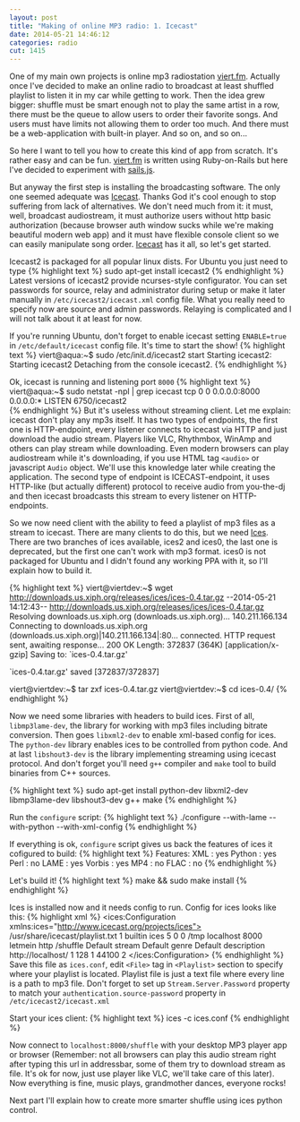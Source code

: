 ```yaml
---
layout: post
title: "Making of online MP3 radio: 1. Icecast"
date: 2014-05-21 14:46:12
categories: radio
cut: 1415
---
```


One of my main own projects is online mp3 radiostation [viert.fm]. Actually once I've decided to make an online 
radio to broadcast at least shuffled playlist to listen it in my car while getting to work. 
Then the idea grew bigger: shuffle must be smart enough not to play the
same artist in a row, there must be the queue to allow users to order their favorite songs. And users
must have limits not allowing them to order too much. And there must be a web-application with built-in player.
And so on, and so on...

So here I want to tell you how to create this kind of app from scratch. It's rather easy and can be fun. [viert.fm]
is written using Ruby-on-Rails but here I've decided to experiment with [sails.js]. 

But anyway the first step is installing the broadcasting software. The only one seemed adequate was [Icecast]. Thanks
God it's cool enough to stop suffering from lack of alternatives. We don't need much from it: it must, well, broadcast
 audiostream, it must authorize users without http basic authorization (because browser auth window sucks while we're
 making beautiful modern web app) and it must have flexible console client so we can easily manipulate song order. 
 [Icecast] has it all, so let's get started. 
 
Icecast2 is packaged for all popular linux dists. For Ubuntu you just need to type 
{% highlight text %}
sudo apt-get install icecast2
{% endhighlight %}
Latest versions of icecast2 provide ncurses-style configurator. You can set passwords for source, relay and administrator
during setup or make it later manually in `/etc/icecast2/icecast.xml` config file. What you really need to specify now
are source and admin passwords. Relaying is complicated and I will not talk about it at least for now.
 
If you're running Ubuntu, don't forget to enable icecast setting `ENABLE=true` in `/etc/default/icecast` config file.
It's time to start the show!
{% highlight text %}
viert@aqua:~$ sudo /etc/init.d/icecast2 start
Starting icecast2: Starting icecast2
Detaching from the console
icecast2.
{% endhighlight %}

Ok, icecast is running and listening port `8000`
{% highlight text %}
viert@aqua:~$ sudo netstat -npl | grep icecast
tcp        0      0 0.0.0.0:8000            0.0.0.0:*               LISTEN      6750/icecast2   
{% endhighlight %}
But it's useless without streaming client. Let me explain: icecast don't play any mp3s itself. It has two types of endpoints,
the first one is HTTP-endpoint, every listener connects to icecast via HTTP and just download the audio stream. Players
like VLC, Rhythmbox, WinAmp and others can play stream while downloading. Even modern browsers can play audiostream while it's
downloading, if you use HTML tag `<audio>` or javascript `Audio` object. We'll use this knowledge later while creating 
the application. The second type of endpoint is ICECAST-endpoint, it uses HTTP-like (but actually different) protocol to
receive audio from you-the-dj and then icecast broadcasts this stream to every listener on HTTP-endpoints. 

So we now need client with the ability to feed a playlist of mp3 files as a stream to icecast. There are many clients to
 do this, but we need [Ices]. There are two branches of ices available, ices2 and ices0, the last one is deprecated, but
 the first one can't work with mp3 format. ices0 is not packaged for Ubuntu and I didn't found any working PPA with it,
 so I'll explain how to build it.
 
{% highlight text %}
 viert@viertdev:~$ wget http://downloads.us.xiph.org/releases/ices/ices-0.4.tar.gz
--2014-05-21 14:12:43--  http://downloads.us.xiph.org/releases/ices/ices-0.4.tar.gz
Resolving downloads.us.xiph.org (downloads.us.xiph.org)... 140.211.166.134
Connecting to downloads.us.xiph.org (downloads.us.xiph.org)|140.211.166.134|:80... connected.
HTTP request sent, awaiting response... 200 OK
Length: 372837 (364K) [application/x-gzip]
Saving to: `ices-0.4.tar.gz'

`ices-0.4.tar.gz' saved [372837/372837]

viert@viertdev:~$ tar zxf ices-0.4.tar.gz 
viert@viertdev:~$ cd ices-0.4/
{% endhighlight %}

Now we need some libraries with headers to build ices. First of all, `libmp3lame-dev`, the library for working with mp3
files including bitrate conversion. Then goes `libxml2-dev` to enable xml-based config for ices. The `python-dev` 
library enables ices to be controlled from python code. And at last `libshout3-dev` is the library implementing streaming
 using icecast protocol. And don't forget you'll need `g++` compiler and `make` tool to build binaries from C++ sources.

{% highlight text %}
sudo apt-get install python-dev libxml2-dev libmp3lame-dev libshout3-dev g++ make
{% endhighlight %}

Run the `configure` script:
{% highlight text %}
./configure --with-lame --with-python --with-xml-config
{% endhighlight %}

If everything is ok, `configure` script gives us back the features of ices it cofigured to build:
{% highlight text %}
Features:
  XML     : yes
  Python  : yes
  Perl    : no
  LAME    : yes
  Vorbis  : yes
  MP4     : no
  FLAC    : no
{% endhighlight %}

Let's build it!
{% highlight text %}
make && sudo make install
{% endhighlight %}

Ices is installed now and it needs config to run. Config for ices looks like this:
{% highlight xml %}
<ices:Configuration xmlns:ices="http://www.icecast.org/projects/ices">
  <Playlist>
    <File>/usr/share/icecast/playlist.txt</File>
    <Randomize>1</Randomize>
    <Type>builtin</Type>
    <Module>ices</Module>
    <Crossfade>5</Crossfade>
  </Playlist>
  <Execution>
    <Background>0</Background>
    <Verbose>0</Verbose>
    <BaseDirectory>/tmp</BaseDirectory>
  </Execution>
  <Stream>
    <Server>
      <Hostname>localhost</Hostname>
      <Port>8000</Port>
      <Password>letmein</Password>
      <Protocol>http</Protocol>
    </Server>
    <Mountpoint>/shuffle</Mountpoint>
    <Name>Default stream</Name>
    <Genre>Default genre</Genre>
    <Description>Default description</Description>
    <URL>http://localhost/</URL>
    <Public>1</Public>
    <Bitrate>128</Bitrate>
    <Reencode>1</Reencode>
    <Samplerate>44100</Samplerate>
    <Channels>2</Channels>
  </Stream>
</ices:Configuration>
{% endhighlight %}
Save this file as `ices.conf`, edit `<File>` tag in `<Playlist>` section to specify where your playlist is located.
Playlist file is just a text file where every line is a path to mp3 file. Don't forget to set up `Stream.Server.Password`
property to match your `authentication.source-password` property in `/etc/icecast2/icecast.xml`

Start your ices client:
{% highlight text %}
ices -c ices.conf
{% endhighlight %}

Now connect to `localhost:8000/shuffle` with your desktop MP3 player app or browser (Remember: not all browsers can
play this audio stream right after typing this url in addressbar, some of them try to download stream as file. It's
ok for now, just use player like VLC, we'll take care of this later). Now everything is fine, music plays, grandmother 
dances, everyone rocks!

Next part I'll explain how to create more smarter shuffle using ices python control.

[viert.fm]: http://viert.fm
[sails.js]: http://sailsjs.org
[Icecast]: http://www.icecast.org
[Ices]: http://www.icecast.org/ices.php